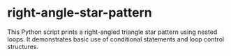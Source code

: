 # right-angle-star-pattern
This Python script prints a right-angled triangle star pattern using nested loops. It demonstrates basic use of conditional statements and loop control structures.
